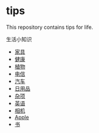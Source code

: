 # tips
This repository contains tips for life.

生活小知识

* [家具](furniture/README.md)
* [健康](health/README.md)
* [植物](plants/README.md)
* [电信](telecom/README.md)
* [汽车](car/README.md)
* [日用品](daily-necessities/README.md)
* [杂项](misc/README.md)
* [英语](english/README.md)
* [相机](camera/README.md)
* [Apple](apple/README.md)
* [书](books/README.md)
